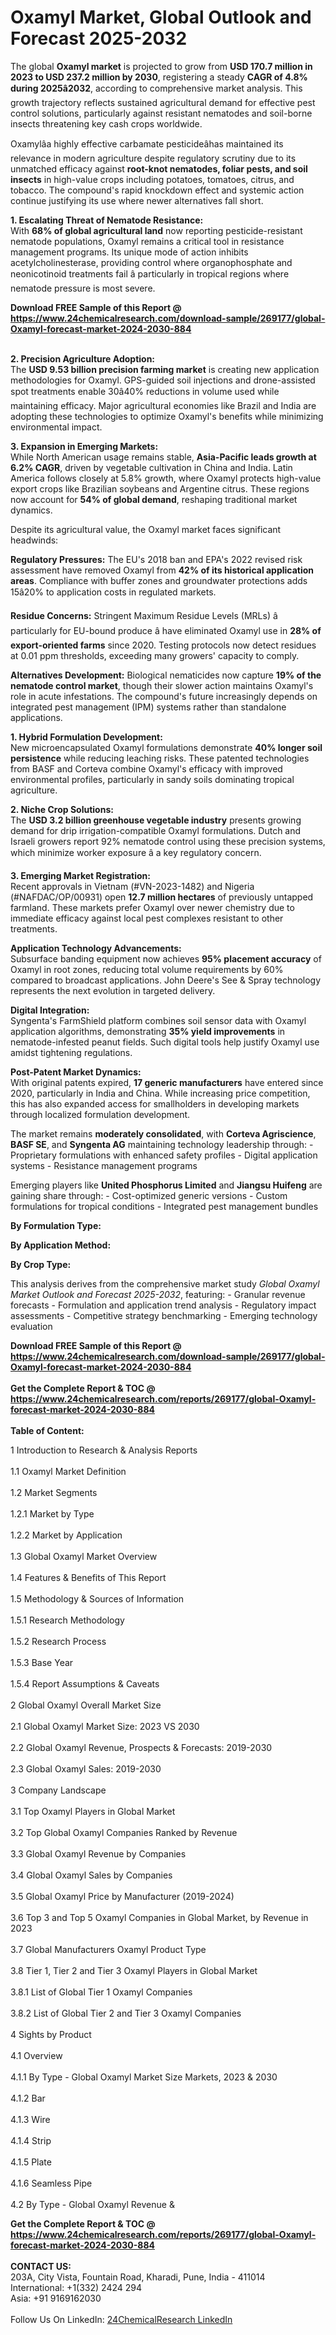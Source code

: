 <h1>Oxamyl Market, Global Outlook and Forecast 2025-2032</h1><p>The global <strong>Oxamyl market</strong> is projected to grow from <strong>USD 170.7 million in 2023 to USD 237.2 million by 2030</strong>, registering a steady <strong>CAGR of 4.8% during 2025â2032</strong>, according to comprehensive market analysis. This growth trajectory reflects sustained agricultural demand for effective pest control solutions, particularly against resistant nematodes and soil-borne insects threatening key cash crops worldwide.</p><p>Oxamylâa highly effective carbamate pesticideâhas maintained its relevance in modern agriculture despite regulatory scrutiny due to its unmatched efficacy against <strong>root-knot nematodes, foliar pests, and soil insects</strong> in high-value crops including potatoes, tomatoes, citrus, and tobacco. The compound's rapid knockdown effect and systemic action continue justifying its use where newer alternatives fall short.</p><p><strong>1. Escalating Threat of Nematode Resistance:</strong><br>
With <strong>68% of global agricultural land</strong> now reporting pesticide-resistant nematode populations, Oxamyl remains a critical tool in resistance management programs. Its unique mode of action inhibits acetylcholinesterase, providing control where organophosphate and neonicotinoid treatments fail â particularly in tropical regions where nematode pressure is most severe.</p><div><b>Download FREE Sample of this Report @ 
            <a href="https://www.24chemicalresearch.com/download-sample/269177/global-Oxamyl-forecast-market-2024-2030-884">
            https://www.24chemicalresearch.com/download-sample/269177/global-Oxamyl-forecast-market-2024-2030-884</a></b></div><br><p><strong>2. Precision Agriculture Adoption:</strong><br>
The <strong>USD 9.53 billion precision farming market</strong> is creating new application methodologies for Oxamyl. GPS-guided soil injections and drone-assisted spot treatments enable 30â40% reductions in volume used while maintaining efficacy. Major agricultural economies like Brazil and India are adopting these technologies to optimize Oxamyl's benefits while minimizing environmental impact.</p><p><strong>3. Expansion in Emerging Markets:</strong><br>
While North American usage remains stable, <strong>Asia-Pacific leads growth at 6.2% CAGR</strong>, driven by vegetable cultivation in China and India. Latin America follows closely at 5.8% growth, where Oxamyl protects high-value export crops like Brazilian soybeans and Argentine citrus. These regions now account for <strong>54% of global demand</strong>, reshaping traditional market dynamics.</p><p>Despite its agricultural value, the Oxamyl market faces significant headwinds:</p><p><strong>Regulatory Pressures:</strong> The EU's 2018 ban and EPA's 2022 revised risk assessment have removed Oxamyl from <strong>42% of its historical application areas</strong>. Compliance with buffer zones and groundwater protections adds 15â20% to application costs in regulated markets.</p><p><strong>Residue Concerns:</strong> Stringent Maximum Residue Levels (MRLs) â particularly for EU-bound produce â have eliminated Oxamyl use in <strong>28% of export-oriented farms</strong> since 2020. Testing protocols now detect residues at 0.01 ppm thresholds, exceeding many growers' capacity to comply.</p><p><strong>Alternatives Development:</strong> Biological nematicides now capture <strong>19% of the nematode control market</strong>, though their slower action maintains Oxamyl's role in acute infestations. The compound's future increasingly depends on integrated pest management (IPM) systems rather than standalone applications.</p><p><strong>1. Hybrid Formulation Development:</strong><br>
New microencapsulated Oxamyl formulations demonstrate <strong>40% longer soil persistence</strong> while reducing leaching risks. These patented technologies from BASF and Corteva combine Oxamyl's efficacy with improved environmental profiles, particularly in sandy soils dominating tropical agriculture.</p><p><strong>2. Niche Crop Solutions:</strong><br>
The <strong>USD 3.2 billion greenhouse vegetable industry</strong> presents growing demand for drip irrigation-compatible Oxamyl formulations. Dutch and Israeli growers report 92% nematode control using these precision systems, which minimize worker exposure â a key regulatory concern.</p><p><strong>3. Emerging Market Registration:</strong><br>
Recent approvals in Vietnam (#VN-2023-1482) and Nigeria (#NAFDAC/OP/00931) open <strong>12.7 million hectares</strong> of previously untapped farmland. These markets prefer Oxamyl over newer chemistry due to immediate efficacy against local pest complexes resistant to other treatments.</p><p><strong>Application Technology Advancements:</strong><br>
	Subsurface banding equipment now achieves <strong>95% placement accuracy</strong> of Oxamyl in root zones, reducing total volume requirements by 60% compared to broadcast applications. John Deere's See &amp; Spray technology represents the next evolution in targeted delivery.</p><p><strong>Digital Integration:</strong><br>
	Syngenta's FarmShield platform combines soil sensor data with Oxamyl application algorithms, demonstrating <strong>35% yield improvements</strong> in nematode-infested peanut fields. Such digital tools help justify Oxamyl use amidst tightening regulations.</p><p><strong>Post-Patent Market Dynamics:</strong><br>
	With original patents expired, <strong>17 generic manufacturers</strong> have entered since 2020, particularly in India and China. While increasing price competition, this has also expanded access for smallholders in developing markets through localized formulation development.</p><p>The market remains <strong>moderately consolidated</strong>, with <strong>Corteva Agriscience</strong>, <strong>BASF SE</strong>, and <strong>Syngenta AG</strong> maintaining technology leadership through:
- Proprietary formulations with enhanced safety profiles
- Digital application systems
- Resistance management programs</p><p>Emerging players like <strong>United Phosphorus Limited</strong> and <strong>Jiangsu Huifeng</strong> are gaining share through:
- Cost-optimized generic versions
- Custom formulations for tropical conditions
- Integrated pest management bundles</p><p><strong>By Formulation Type:</strong></p><p><strong>By Application Method:</strong></p><p><strong>By Crop Type:</strong></p><p>This analysis derives from the comprehensive market study <em>Global Oxamyl Market Outlook and Forecast 2025-2032</em>, featuring:
- Granular revenue forecasts
- Formulation and application trend analysis
- Regulatory impact assessments
- Competitive strategy benchmarking
- Emerging technology evaluation</p><div><b>Download FREE Sample of this Report @ 
            <a href="https://www.24chemicalresearch.com/download-sample/269177/global-Oxamyl-forecast-market-2024-2030-884">
            https://www.24chemicalresearch.com/download-sample/269177/global-Oxamyl-forecast-market-2024-2030-884</a></b></div><br><div><b>Get the Complete Report & TOC @ 
            <a href="https://www.24chemicalresearch.com/reports/269177/global-Oxamyl-forecast-market-2024-2030-884">
            https://www.24chemicalresearch.com/reports/269177/global-Oxamyl-forecast-market-2024-2030-884</a></b></div><br>
            <b>Table of Content:</b><p><p>1 Introduction to Research & Analysis Reports<br /><br />
1.1 Oxamyl Market Definition<br /><br />
1.2 Market Segments<br /><br />
1.2.1 Market by Type<br /><br />
1.2.2 Market by Application<br /><br />
1.3 Global Oxamyl Market Overview<br /><br />
1.4 Features & Benefits of This Report<br /><br />
1.5 Methodology & Sources of Information<br /><br />
1.5.1 Research Methodology<br /><br />
1.5.2 Research Process<br /><br />
1.5.3 Base Year<br /><br />
1.5.4 Report Assumptions & Caveats<br /><br />
2 Global Oxamyl Overall Market Size<br /><br />
2.1 Global Oxamyl Market Size: 2023 VS 2030<br /><br />
2.2 Global Oxamyl Revenue, Prospects & Forecasts: 2019-2030<br /><br />
2.3 Global Oxamyl Sales: 2019-2030<br /><br />
3 Company Landscape<br /><br />
3.1 Top Oxamyl Players in Global Market<br /><br />
3.2 Top Global Oxamyl Companies Ranked by Revenue<br /><br />
3.3 Global Oxamyl Revenue by Companies<br /><br />
3.4 Global Oxamyl Sales by Companies<br /><br />
3.5 Global Oxamyl Price by Manufacturer (2019-2024)<br /><br />
3.6 Top 3 and Top 5 Oxamyl Companies in Global Market, by Revenue in 2023<br /><br />
3.7 Global Manufacturers Oxamyl Product Type<br /><br />
3.8 Tier 1, Tier 2 and Tier 3 Oxamyl Players in Global Market<br /><br />
3.8.1 List of Global Tier 1 Oxamyl Companies<br /><br />
3.8.2 List of Global Tier 2 and Tier 3 Oxamyl Companies<br /><br />
4 Sights by Product<br /><br />
4.1 Overview<br /><br />
4.1.1 By Type - Global Oxamyl Market Size Markets, 2023 & 2030<br /><br />
4.1.2 Bar<br /><br />
4.1.3 Wire<br /><br />
4.1.4 Strip<br /><br />
4.1.5 Plate<br /><br />
4.1.6 Seamless Pipe<br /><br />
4.2 By Type - Global Oxamyl Revenue &</p><div><b>Get the Complete Report & TOC @ 
            <a href="https://www.24chemicalresearch.com/reports/269177/global-Oxamyl-forecast-market-2024-2030-884">
            https://www.24chemicalresearch.com/reports/269177/global-Oxamyl-forecast-market-2024-2030-884</a></b></div><br><b>CONTACT US:</b><br>
            203A, City Vista, Fountain Road, Kharadi, Pune, India - 411014<br>
            International: +1(332) 2424 294<br>
            Asia: +91 9169162030 <br><br>
            Follow Us On LinkedIn: <a href="https://www.linkedin.com/company/24chemicalresearch/">24ChemicalResearch LinkedIn</a>